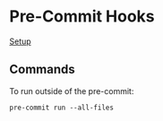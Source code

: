 # Pre-Commit Hooks

[Setup](https://pre-commit.com/#install)

## Commands

To run outside of the pre-commit:

```shell
pre-commit run --all-files
```
